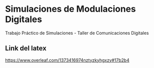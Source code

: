 # Simulaciones de Modulaciones Digitales
Trabajo Práctico de Simulaciones - Taller de Comunicaciones Digitales 

## Link del latex
https://www.overleaf.com/1373416974nztyzkyhgxzy#17b2b4
